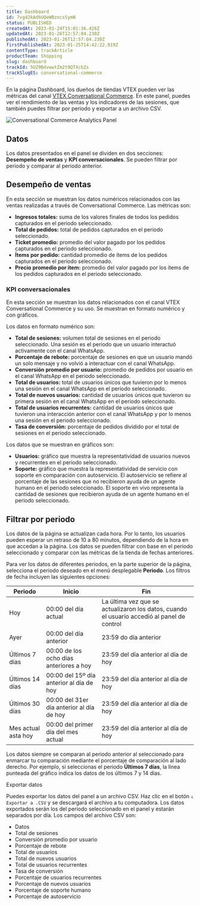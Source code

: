 ```yaml
---
title: Dashboard
id: 7vg42kAdhUQeWBzncsSymN
status: PUBLISHED
createdAt: 2023-01-24T15:01:36.426Z
updatedAt: 2023-01-26T12:57:04.230Z
publishedAt: 2023-01-26T12:57:04.230Z
firstPublishedAt: 2023-01-25T14:42:22.919Z
contentType: trackArticle
productTeam: Shopping
slug: dashboard
trackId: 5UZ9BdvwwtZm2t9QTXcbZs
trackSlugES: conversational-commerce
---
```


En la página Dashboard, los dueños de tiendas VTEX pueden ver las métricas del canal [VTEX Conversational Commerce](https://help.vtex.com/es/tracks/conversational-commerce-vtex--5UZ9BdvwwtZm2t9QTXcbZs/1NwwADrU70v3roPUV7dWxI). En este panel, puedes ver el rendimiento de las ventas y los indicadores de las sesiones, que también puedes filtrar por periodo y exportar a un archivo CSV.

![Conversational Commerce Analytics Panel](//images.ctfassets.net/alneenqid6w5/1kQwpA3cAfiW4OdlGOYjOf/5493bb92bc05b4ab33eb295551783a96/Conversational_Commerce_Analytics_Panel_ES.png)

## Datos

Los datos presentados en el panel se dividen en dos secciones: **Desempeño de ventas** y **KPI conversacionales**. Se pueden filtrar por periodo y comparar al periodo anterior.

## Desempeño de ventas

En esta sección se muestran los datos numéricos relacionados con las ventas realizadas a través de Conversational Commerce. Las métricas son:

- **Ingresos totales:** suma de los valores finales de todos los pedidos capturados en el periodo seleccionado.
- **Total de pedidos:** total de pedidos capturados en el periodo seleccionado.
- **Ticket promedio:** promedio del valor pagado por los pedidos capturados en el periodo seleccionado.
- **Ítems por pedido:** cantidad promedio de ítems de los pedidos capturados en el periodo seleccionado.
- **Precio promedio por ítem:** promedio del valor pagado por los ítems de los pedidos capturados en el periodo seleccionado.

### KPI conversacionales

En esta sección se muestran los datos relacionados con el canal VTEX Conversational Commerce y su uso. Se muestran en formato numérico y con gráficos.

Los datos en formato numérico son:

- **Total de sesiones:** volumen total de sesiones en el periodo seleccionado. Una sesión es el periodo que un usuario interactuó activamente con el canal WhatsApp.
- **Porcentaje de rebote:** porcentaje de sesiones en que un usuario mandó un solo mensaje y no volvió a interactuar con el canal WhatsApp.
- **Conversión promedio por usuario:** promedio de pedidos por usuario en el canal WhatsApp en el periodo seleccionado.
- **Total de usuarios:** total de usuarios únicos que tuvieron por lo menos una sesión en el canal WhatsApp en el periodo seleccionado.
- **Total de nuevos usuarios:** cantidad de usuarios únicos que tuvieron su primera sesión en el canal WhatsApp en el periodo seleccionado.
- **Total de usuarios recurrentes:** cantidad de usuarios únicos que tuvieron una interacción anterior con el canal WhatsApp y por lo menos una sesión en el periodo seleccionado.
- **Tasa de conversión:** porcentaje de pedidos dividido por el total de sesiones en el periodo seleccionado.

Los datos que se muestran en gráficos son:

- **Usuarios:** gráfico que muestra la representatividad de usuarios nuevos y recurrentes en el periodo seleccionado.
- **Soporte:** gráfico que muestra la representatividad de servicio con soporte en comparación con autoservicio. El autoservicio se refiere al porcentaje de las sesiones que no recibieron ayuda de un agente humano en el periodo seleccionado. El soporte en vivo representa la cantidad de sesiones que recibieron ayuda de un agente humano en el periodo seleccionado.

## Filtrar por periodo

Los datos de la página se actualizan cada hora. Por lo tanto, los usuarios pueden esperar un retraso de 10 a 80 minutos, dependiendo de la hora en que accedan a la página. Los datos se pueden filtrar con base en el periodo seleccionado y comparar con las métricas de la tienda de fechas anteriores.

Para ver los datos de diferentes periodos, en la parte superior de la página, selecciona el periodo deseado en el menú desplegable **Periodo**. Los filtros de fecha incluyen las siguientes opciones:

| Periodo | Inicio | Fin |
|---|---|---|
| Hoy | 00:00 del día actual | La última vez que se actualizaron los datos, cuando el usuario accedió al panel de control |
| Ayer | 00:00 del día anterior | 23:59 do día anterior |
| Últimos 7 días | 00:00 de los ocho días anteriores a hoy | 23:59 del día anterior al día de hoy |
| Últimos 14 días | 00:00 del 15º día anterior al día de hoy | 23:59 del día anterior al día de hoy |
| Últimos 30 días | 00:00 del 31er día anterior al día de hoy | 23:59 del día anterior al día de hoy |
| Mes actual asta hoy | 00:00 del primer día del mes actual | 23:59 del día anterior al día de hoy |

Los datos siempre se comparan al periodo anterior al seleccionado para enmarcar tu comparación mediante el porcentaje de comparación al lado derecho. Por ejemplo, si seleccionas el periodo **Últimos 7 días**, la línea punteada del gráfico indica los datos de los últimos 7 y 14 días.

Exportar datos

Puedes exportar los datos del panel a un archivo CSV. Haz clic en el botón `↓ Exportar a .CSV` y se descargará el archivo a tu computadora. Los datos exportados serán los del periodo seleccionado en el panel y estarán separados por día. Los campos del archivo CSV son:

- Datos
- Total de sesiones
- Conversión promedio por usuario
- Porcentaje de rebote
- Total de usuarios
- Total de nuevos usuarios
- Total de usuarios recurrentes
- Tasa de conversión
- Porcentaje de usuarios recurrentes
- Porcentaje de nuevos usuarios
- Porcentaje de soporte humano
- Porcentaje de autoservicio
